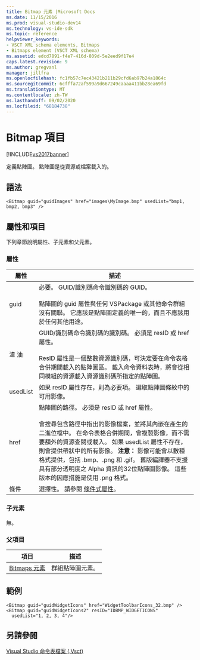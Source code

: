 ```yaml
---
title: Bitmap 元素 |Microsoft Docs
ms.date: 11/15/2016
ms.prod: visual-studio-dev14
ms.technology: vs-ide-sdk
ms.topic: reference
helpviewer_keywords:
- VSCT XML schema elements, Bitmaps
- Bitmaps element (VSCT XML schema)
ms.assetid: edcd7891-f4e7-416d-809d-5e2eed9f17e4
caps.latest.revision: 9
ms.author: gregvanl
manager: jillfra
ms.openlocfilehash: fc1fb57c7ec43421b211b29cfd6ab97b24a1864c
ms.sourcegitcommit: 6cfffa72af599a9d667249caaaa411bb28ea69fd
ms.translationtype: MT
ms.contentlocale: zh-TW
ms.lasthandoff: 09/02/2020
ms.locfileid: "68184738"
---
```

# <a name="bitmap-element"></a>Bitmap 項目
[!INCLUDE[vs2017banner](../includes/vs2017banner.md)]

定義點陣圖。 點陣圖是從資源或檔案載入的。  
  
## <a name="syntax"></a>語法  
  
```  
<Bitmap guid="guidImages" href="images\MyImage.bmp" usedList="bmp1, bmp2, bmp3" />  
```  
  
## <a name="attributes-and-elements"></a>屬性和項目  
 下列章節說明屬性、子元素和父元素。  
  
### <a name="attributes"></a>屬性  
  
|屬性|描述|  
|---------------|-----------------|  
|guid|必要。 GUID/識別碼命令識別碼的 GUID。<br /><br /> 點陣圖的 guid 屬性與任何 VSPackage 或其他命令群組沒有關聯。  它應該是點陣圖定義的唯一的，而且不應該用於任何其他用途。|  
|渣 油|GUID/識別碼命令識別碼的識別碼。 必須是 resID 或 href 屬性。<br /><br /> ResID 屬性是一個整數資源識別碼，可決定要在命令表格合併期間載入的點陣圖區。  載入命令資料表時，將會從相同模組的資源載入資源識別碼所指定的點陣圖。|  
|usedList|如果 resID 屬性存在，則為必要項。 選取點陣圖條紋中的可用影像。|  
|href|點陣圖的路徑。 必須是 resID 或 href 屬性。<br /><br /> 會搜尋包含路徑中指出的影像檔案，並將其內嵌在產生的二進位檔中。  在命令表格合併期間，會複製影像，而不需要額外的資源查閱或載入。  如果 usedList 屬性不存在，則會提供帶狀中的所有影像。 **注意：**  影像可能會以數種格式提供，包括 .bmp、.png 和 .gif。  舊版編譯器不支援具有部分透明度之 Alpha 資訊的32位點陣圖影像。 這些版本的因應措施是使用 .png 格式。|  
|條件|選擇性。 請參閱 [條件式屬性](../extensibility/vsct-xml-schema-conditional-attributes.md)。|  
  
### <a name="child-elements"></a>子元素  
 無。  
  
### <a name="parent-elements"></a>父項目  
  
|項目|描述|  
|-------------|-----------------|  
|[Bitmaps 元素](../extensibility/bitmaps-element.md)|群組點陣圖元素。|  
  
## <a name="example"></a>範例  
  
```  
<Bitmap guid="guidWidgetIcons" href="WidgetToolbarIcons_32.bmp" />  
<Bitmap guid="guidWidgetIcons2" resID="IDBMP_WIDGETICONS"  
  usedList="1, 2, 3, 4"/>  
```  
  
## <a name="see-also"></a>另請參閱  
 [Visual Studio 命令表檔案 (.Vsct)](../extensibility/internals/visual-studio-command-table-dot-vsct-files.md)
